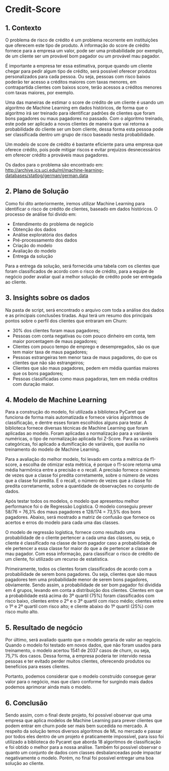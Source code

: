 # Credit-Score

## 1. Contexto
O problema de risco de crédito é um problema recorrente em instituições que oferecem este tipo de produto. A informação do score de crédito fornece para a empresa um valor, pode ser uma probabilidade por exemplo, de um cliente ser um provável bom pagador ou um provável mau pagador.

É importante a empresa ter essa estimativa, porque quando um cliente chegar para pedir algum tipo de crédito, será possível oferecer produtos personalizados para cada pessoa. Ou seja, pessoas com risco baixos poderão ter acesso a créditos maiores com taxas menores, em contrapartida clientes com baixos score, terão acessos a créditos menores com taxas maiores, por exemplo.

Uma das maneiras de estimar o score de crédito de um cliente é usando um algoritmo de Machine Learning em dados históricos, de forma que o algoritmo irá ser treinado para identificar padrões de clientes que foram bons pagadores ou maus pagadores no passado. Com o algoritmo treinado, este pode ser aplicado a novos clientes de maneira que vai retorna a probabilidade do cliente ser um bom cliente, dessa forma esta pessoa pode ser classificada dentro um grupo de risco baseado nesta probabilidade.

Um modelo de score de crédito é bastante eficiente para uma empresa que oferece crédito, pois pode mitigar riscos e evitar prejuízos desnecessários em oferecer crédito a prováveis maus pagadores.

Os dados para o problema são encontrado em: http://archive.ics.uci.edu/ml/machine-learning-databases/statlog/german/german.data

## 2. Plano de Solução
Como foi dito anteriormente, iremos utilizar Machine Learning para identificar o risco de crédito de clientes, baseado em dados históricos. O processo de análise foi divido em:
- Entendimento do problema de negócio
- Obtenção dos dados
- Análise exploratória dos dados
- Pré-processamento dos dados
- Criação do modelo
- Avaliação do modelo
- Entrega da solução

Para a entrega da solução, será fornecida uma tabela com os clientes que foram classificados de acordo com o risco de crédito, para a equipe de negócio poder avaliar qual a melhor solução de crédito pode ser entregada ao cliente.

## 3. Insights sobre os dados
Na pasta de script, será encontrado o arquivo com toda a análise dos dados e as principais conclusões tiradas. Aqui terá um resumo dos principais pontos sobre o perfil dos clientes que entraram em Churn:
- 30% dos clientes foram maus pagadores;
- Pessoas com conta negativas ou com pouco dinheiro em conta, tem maior porcentagem de maus pagadores;
- Clientes com pouco tempo de emprego e desempregados, são os que tem maior taxa de maus pagadores;
- Pessoas estrangeiras tem menor taxa de maus pagadores, do que os clientes que não são estrangeiros;
- Clientes que são maus pagadores, pedem em média quantias maiores que os bons pagadores;
- Pessoas classificadas como maus pagadoras, tem em média créditos com duração maior.

## 4. Modelo de Machine Learning
Para a construção do modelo, foi utilizada a biblioteca PyCaret que funciona de forma mais automatizada e fornece vários algoritmos de classificação, e dentre esses foram escolhidos alguns para testar. A biblioteca fornece diversas técnicas de Machine Learning que foram aplicadas ao modelo. Foram aplicadas a normalização para a variáveis numéricas, o tipo de normalização aplicada foi Z-Score. Para as variáveis categóricas, foi aplicado a dumificação de variáveis, que auxilia no treinamento do modelo de Machine Learning.

Para a avaliação do melhor modelo, foi levado em conta a métrica de f1-score, a escolha de otimizar esta métrica, é porque o f1-score retorna uma média harmônica entre a precisão e o recall. A precisão fornece o número de vezes que a classe foi predita corretamente, sobre o número de vezes que a classe foi predita. E o recall, o número de vezes que a classe foi predita corretamente, sobre a quantidade de observações no conjunto de dados.

Após testar todos os modelos, o modelo que apresentou melhor performance foi o de Regressão Logística. O modelo conseguiu prever 58/76 = 76,3% dos maus pagadores e 128/174 = 73,5% dos bons pagadores. Abaixo, será mostrado a matriz de confusão que fornece os acertos e erros do modelo para cada uma das classes.

O modelo de regressão logística, fornece como resultado uma probabilidade de o cliente pertencer a cada uma das classes, ou seja, o cliente é classificado na classe de bom pagador caso a probabilidade de ele pertencer a essa classe for maior do que a de pertencer a classe de mau pagador. Com essa informação, para classificar o risco de crédito de um cliente, foi utilizado um recurso de estatística.

Primeiramente, todos os clientes foram classificados de acordo com a probabilidade de serem bons pagadores. Ou seja, clientes que são maus pagadores tem uma probabilidade menor de serem bons pagadores, obviamente. Sendo assim, a probabilidade de ser bom pagador foi dividida em 4 grupos, levando em conta a distribuição dos clientes. Clientes em que a probabilidade está acima do 3º quartil (75%) foram classificados com risco baixo, clientes entre o 2º e o 3º quartil com risco médio; clientes entre o 1º e 2º quartil com risco alto; e cliente abaixo do 1º quartil (25%) com risco muito alto.

## 5. Resultado de negócio
Por último, será avaliado quanto que o modelo geraria de valor ao negócio. Quando o modelo foi testado em novos dados, que não foram usados para treinamento, o modelo acertou 1541  de 2037 casos de churn, ou seja, 75,7% dos casos. Dessa forma, a empresa poderia ter intervido nessa pessoas e ter evitado perder muitos clientes, oferecendo produtos ou benefícios para esses clientes.

Portanto, podemos considerar que o modelo construído consegue gerar valor para o negócio, mas que claro conforme for surgindo mais dados podemos aprimorar ainda mais o modelo.

## 6. Conclusão
Sendo assim, com o final deste projeto, foi possível observar que uma empresa que aplica modelos de Machine Learning para prever clientes que podem entrar em churn pode ser mais bem sucedida no mercado.
A respeito da solução temos diversos algoritmos de ML no mercado e passar por todos eles dentro de um projeto é praticamente impossível, para isso foi utilizado a biblioteca do Pycaret que aborda 18 algoritmos de classificação e foi obtido o melhor para a nossa análise. Também foi possível observar o quanto um conjunto de dados com classes desbalanceadas pode impactar negativamente o modelo. Porém, no final foi possível entregar uma boa solução ao cliente.
